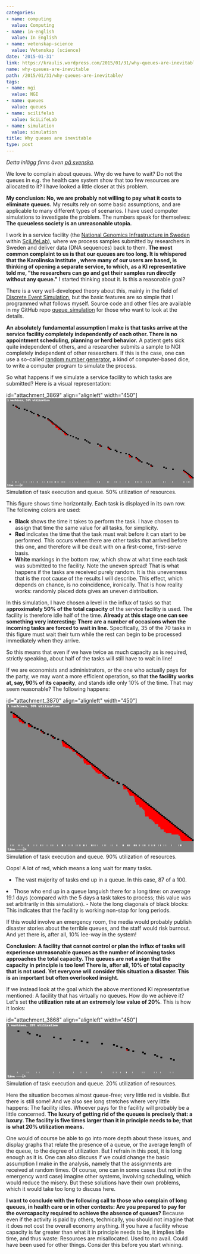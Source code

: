 ```yaml
---
categories:
- name: computing
  value: Computing
- name: in-english
  value: In English
- name: vetenskap-science
  value: Vetenskap (science)
date: '2015-01-31'
link: https://kraulis.wordpress.com/2015/01/31/why-queues-are-inevitable/
name: why-queues-are-inevitable
path: /2015/01/31/why-queues-are-inevitable/
tags:
- name: ngi
  value: NGI
- name: queues
  value: queues
- name: scilifelab
  value: SciLifeLab
- name: simulation
  value: simulation
title: Why queues are inevitable
type: post
---
```

*Detta inlägg finns även [på svenska](/2015/01/31/darfor-ar-koer-oundvikliga/).*

We love to complain about queues. Why do we have to wait? Do not the queues in e.g. the health care system show that too few resources are allocated to it? I have looked a little closer at this problem.

**My conclusion: No, we are probably not willing to pay what it costs to eliminate queues.** My results rely on some basic assumptions, and are applicable to many different types of scenarios. I have used computer simulations to investigate the problem. The numbers speak for themselves: **The queueless society is an unreasonable utopia.** 



I work in a service facility (the [National Genomics Infrastructure in Sweden](https://portal.scilifelab.se/genomics/) within [SciLifeLab](http://www.scilifelab.se/)), where we process samples submitted by researchers in Sweden and deliver data (DNA sequences) back to them. **The most common complaint to us is that our queues are too long. It is whispered that the Karolinska Institute , where many of our users are based, is thinking of opening a separate service, to which, as a KI representative told me, "the researchers can go and get their samples run directly without any queue."** I started thinking about it. Is this a reasonable goal?

There is a very well-developed theory about this, mainly in the field of [Discrete Event Simulation](http://en.wikipedia.org/wiki/Discrete_event_simulation), but the basic features are so simple that I programmed what follows myself. Source code and other files are available in my GitHub repo [queue_simulation](https://github.com/pekrau/queue_simulation) for those who want to look at the details.

**An absolutely fundamental assumption I make is that tasks arrive at the service facility completely independently of each other. There is no appointment scheduling, planning or herd behavior.** A patient gets sick quite independent of others, and a researcher submits a sample to NGI completely independent of other researchers. If this is the case, one can use a so-called [random number generator](http://en.wikipedia.org/wiki/Random_number_generation), a kind of computer-based dice, to write a computer program to simulate the process.

So what happens if we simulate a service facility to which tasks are submitted? Here is a visual representation:

id="attachment_3869" align="alignleft" width="450"][![Simulation of task execution and queue. 50% utilization of resources.](/files/queue_50.png)](/files/queue_50.png) Simulation of task execution and queue. 50% utilization of resources.

This figure shows time horizontally. Each task is displayed in its own row. The following colors are used:

- **Black** shows the time it takes to perform the task. I have chosen to assign that time the same value for all tasks, for simplicity.
- **Red** indicates the time that the task must wait before it can start to be performed. This occurs when there are other tasks that arrived before this one, and therefore will be dealt with on a first-come, first-serve basis.
- **White** markings in the bottom row, which show at what time each task was submitted to the facility. Note the uneven spread! That is what happens if the tasks are received purely random. It is this unevenness that is the root cause of the results I will describe. This effect, which depends on chance, is no coincidence, ironically. That is how reality works: randomly placed dots gives an uneven distribution.

In this simulation, I have chosen a level in the influx of tasks so that a**pproximately 50% of the total capacity** of the service facility is used. The facility is therefore idle half of the time. **Already at this stage one can see something very interesting: There are a number of occasions when the incoming tasks are forced to wait in line.** Specifically, 35 of the 70 tasks in this figure must wait their turn while the rest can begin to be processed immediately when they arrive.

So this means that even if we have twice as much capacity as is required, strictly speaking, about half of the tasks will still have to wait in line!

If we are economists and administrators, or the one who actually pays for the party, we may want a more efficient operation, so that **the facility works at, say, 90% of its capacity**, and stands idle only 10% of the time. That may seem reasonable? The following happens:

id="attachment_3870" align="alignleft" width="450"][![Simulation of task execution and queue. 90% utilization of resources.](/files/queue_90.png)](/files/queue_90.png) Simulation of task execution and queue. 90% utilization of resources.

Oops! A lot of red, which means a long wait for many tasks.

- The vast majority of tasks end up in a queue. In this case, 87 of a 100.

<li> Those who end up in a queue languish there for a long time: on average 19.1 days (compared with the 5 days a task takes to process; this value was set arbitrarily in this simulation).
- Note the long diagonals of black blocks: This indicates that the facility is working non-stop for long periods.

If this would involve an emergency room, the media would probably publish disaster stories about the terrible queues, and the staff would risk burnout. And yet there is, after all, 10% lee-way in the system!

**Conclusion: A facility that cannot control or plan the influx of tasks will experience unreasonable queues as the number of incoming tasks approaches the total capacity. The queues are not a sign that the capacity in principle is too low! There is, after all, 10% of total capacity that is not used. Yet everyone will consider this situation a disaster. This is an important but often overlooked insight.**

If we instead look at the goal which the above mentioned KI representative mentioned: A facility that has virtually no queues. How do we achieve it? Let's set **the utilization rate at an extremely low value of 20%**. This is how it looks:

id="attachment_3868" align="alignleft" width="450"][![Simulation of task execution and queue. 20% utilization of resources.](/files/queue_20.png)](/files/queue_20.png) Simulation of task execution and queue. 20% utilization of resources.

Here the situation becomes almost queue-free; very little red is visible. But there is still some! And we also see long stretches where very little happens: The facility idles. Whoever pays for the facility will probably be a little concerned. **The luxury of getting rid of the queues is precisely that: a luxury. The facility is five times larger than it in principle needs to be; that is what 20% utilization means.**

One would of course be able to go into more depth about these issues, and display graphs that relate the presence of a queue, or the average length of the queue, to the degree of utilization. But I refrain in this post, it is long enough as it is. One can also discuss if we could change the basic assumption I make in the analysis, namely that the assignments are received at random times. Of course, one can in some cases (but not in the emergency ward case) imagine other systems, involving scheduling, which would reduce the misery. But these solutions have their own problems, which it would take too long to discuss here.

**I want to conclude with the following call to those who complain of long queues, in health care or in other contexts: Are you prepared to pay for the overcapacity required to achieve the absence of queues?** Because even if the activity is paid by others, technically, you should not imagine that it does not cost the overall economy anything. If you have a facility whose capacity is far greater than what it in principle needs to be, it implies idle time, and thus waste: Resources are misallocated. Used to no avail. Could have been used for other things. Consider this before you start whining.

